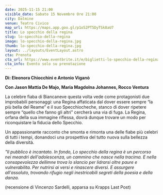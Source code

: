 ```yaml
---
date: 2025-11-15 21:00
visible_date: Sabato 15 Novembre Ore 21:00
city: Dalmine
venue: Teatro Civico
map_url: https://maps.app.goo.gl/p1o52PT5DyTSk8aU7
title: Lo specchio della regina
slug: lo-specchio-della-regina
image: lo-specchio-della-regina.jpg
thumb: lo-specchio-della-regina.jpg
layout: ../layouts/EventLayout.astro
cta: Prenota
cta_url: https://www.eventbrite.it/e/biglietti-lo-specchio-della-regina-1716439539869
cta_info: Evento solo su prenotazione
---
```


**Di: Eleonora Chiocchini e Antonio Viganò**

**Con Jason Mattia De Majo, Maria Magdolna Johannes, Rocco Ventura**

La celebre fiaba di Biancaneve questa volta vede come protagonisti due improbabili personaggi:
una Regina affaticata dal dover essere sempre “la più bella del Reame” e il suo Specchiocheche, stanco di dover ripetere sempre “quello che fanno gli altri” cercherà una via di fuga. La Regina,
orfana della sua immagine riflessa, dovrà dunque trovare un modo per riconquistare
la fiducia dello Specchio.

Un appassionante racconto che smonta e rimonta una delle fiabe più celebri di tutti
i tempi, donandoci una prospettiva del tutto nuova sulla bellezza della diversità.

_"Il pubblico è incantato. In fondo, Lo specchio della regina è un percorso nei
meandri dell'adolescenza, un cammino
che nasce nella tracima. E nella consapevolezza dellimne
trova lo slancio per lidrarsi oltre paure e vulnerabilita. Per
nutrirsi ai versi e rinascere diversi.
E assurgere all'assoluto, trovando rifugio negli inestricabili
segreti della poesia e della danza._

(recensione di Vincenzo Sardelli, apparsa su Krapps Last Post)

